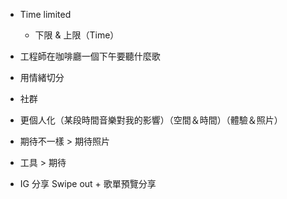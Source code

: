 - Time limited
  - 下限 & 上限（Time）
- 工程師在咖啡廳一個下午要聽什麼歌
- 用情緒切分
- 社群


- 更個人化（某段時間音樂對我的影響）（空間＆時間）（體驗＆照片）
- 期待不一樣 > 期待照片
- 工具 > 期待

- IG 分享 Swipe out + 歌單預覽分享